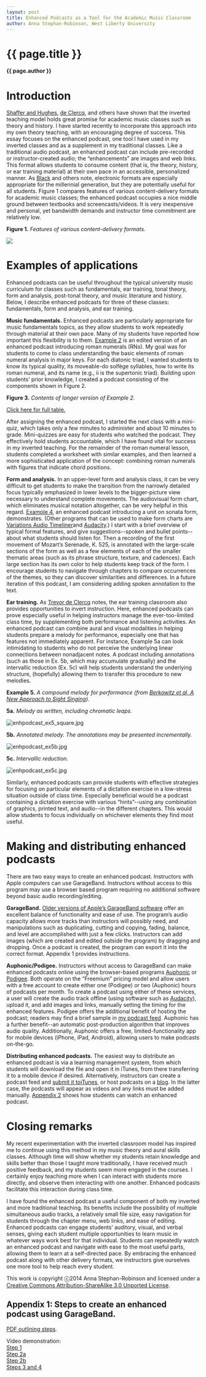 ```yaml
---
layout: post
title: Enhanced Podcasts as a Tool for the Academic Music Classroom
author: Anna Stephan-Robinson, West Liberty University
---
```


{{ page.title }}
================
**{{ page.author }}**

Introduction
============

[Shaffer and Hughes](http://www.google.com/url?q=http%3A%2F%2Fwww.flipcamp.org%2Fengagingstudents%2Fshafferintro.html&sa=D&sntz=1&usg=AFQjCNHdo8F-0-l1EfsZ7XkcIsQnd1IutQ), [de Clercq](http://www.google.com/url?q=http%3A%2F%2Fwww.flipcamp.org%2Fengagingstudents%2FdeClercq.html&sa=D&sntz=1&usg=AFQjCNFS5ln7dEHE87dnYbodtijucAWSaw), and others have shown that the inverted teaching model holds great promise for academic music classes such as theory and history. I have started recently to incorporate this approach into my own theory teaching, with an encouraging degree of success. This essay focuses on the enhanced podcast, one tool I have used in my inverted classes and as a supplement in my traditional classes. Like a traditional audio podcast, an enhanced podcast can include pre-recorded or instructor-created audio; the “enhancements” are images and web links. This format allows students to consume content (that is, the theory, history, or ear training material) at their own pace in an accessible, personalized manner. As [Black](http://www.google.com/url?q=http%3A%2F%2Feric.ed.gov%2F%3Fid%3DEJ872487&sa=D&sntz=1&usg=AFQjCNFe8HDTUcgFxiePmkBBklpbZ9if3Q) and others note, electronic formats are especially appropriate for the millennial generation, but they are potentially useful for all students. Figure 1 compares features of various content-delivery formats for academic music classes; the enhanced podcast occupies a nice middle ground between textbooks and screencasts/videos. It is very inexpensive and personal, yet bandwidth demands and instructor time commitment are relatively low.

**Figure 1.** *Features of various content-delivery formats.*

[![](images/SR-image03.png)](images/SR-image03.png)

Examples of applications
========================

Enhanced podcasts can be useful throughout the typical university music curriculum for classes such as fundamentals, ear training, tonal theory, form and analysis, post-tonal theory, and music literature and history. Below, I describe enhanced podcasts for three of these classes: fundamentals, form and analysis, and ear training.

**Music fundamentals.** Enhanced podcasts are particularly appropriate for music fundamentals topics, as they allow students to work repeatedly through material at their own pace. Many of my students have reported how important this flexibility is to them. [Example 2](https://docs.google.com/file/d/0B0rOIBDWklVoTTlzaTlzeGtpNVE/edit) is an edited version of an enhanced podcast introducing roman numerals (RNs). My goal was for students to come to class understanding the basic elements of roman numeral analysis in major keys. For each diatonic triad, I wanted students to know its typical quality, its moveable-do solfège syllables, how to write its roman numeral, and its name (e.g., ii is the supertonic triad). Building upon students’ prior knowledge, I created a podcast consisting of the components shown in Figure 2.

**Figure 3.** *Contents of longer version of Example 2.*

[Click here for full table.](SRFigure2.html)

After assigning the enhanced podcast, I started the next class with a mini-quiz, which takes only a few minutes to administer and about 10 minutes to grade. Mini-quizzes are easy for students who watched the podcast. They effectively hold students accountable, which I have found vital for success in my inverted teaching. For the remainder of the roman numeral lesson, students completed a worksheet with similar examples, and then learned a more sophisticated application of the concept: combining roman numerals with figures that indicate chord positions.

**Form and analysis.** In an upper-level form and analysis class, it can be very difficult to get students to make the transition from the narrowly detailed focus typically emphasized in lower levels to the bigger-picture view necessary to understand complete movements. The audiovisual form chart, which eliminates musical notation altogether, can be very helpful in this regard. [Example 4](http://www.google.com/url?q=http%3A%2F%2Fenhancedpodcastsmusicclassroom.blogspot.com%2F2014%2F07%2Fexample-2.html&sa=D&sntz=1&usg=AFQjCNGMLC3CsFMYTnjQt9n1_PsnBo4wOA), an enhanced podcast introducing a unit on sonata form, demonstrates. (Other programs that can be used to make form charts are [Variations Audio Timeliner](http://www.google.com/url?q=http%3A%2F%2Fvariations.sourceforge.net%2Fvat%2Findex.html&sa=D&sntz=1&usg=AFQjCNGhq0DvYQgwyxcNxrA4HHCXErMobw)and [Audacity](http://www.google.com/url?q=http%3A%2F%2Fwww.flipcamp.org%2Fengagingstudents%2Fpeebles.html&sa=D&sntz=1&usg=AFQjCNE8NUmnYZRGs7F-sW3j3Sxp01c2Bg).) I start with a brief overview of typical formal features, and give suggestions--spoken and bullet points--about what students should listen for. Then a recording of the first movement of Mozart’s Serenade, K. 525, is annotated with the large-scale sections of the form as well as a few elements of each of the smaller thematic areas (such as its phrase structure, texture, and cadences). Each large section has its own color to help students keep track of the form. I encourage students to navigate through chapters to compare occurrences of the themes, so they can discover similarities and differences. In a future iteration of this podcast, I am considering adding spoken annotation to the text.

**Ear training.** As [Trevor de Clercq](http://www.google.com/url?q=http%3A%2F%2Fwww.flipcamp.org%2Fengagingstudents%2FdeClercq.html&sa=D&sntz=1&usg=AFQjCNFS5ln7dEHE87dnYbodtijucAWSaw) notes, the ear training classroom also provides opportunities to invert instruction. Here, enhanced podcasts can prove especially useful in helping instructors manage the ever-too-limited class time, by supplementing both performance and listening activities. An enhanced podcast can combine aural and visual modalities in helping students prepare a melody for performance, especially one that has features not immediately apparent. For instance, Example 5a can look intimidating to students who do not perceive the underlying linear connections between nonadjacent notes. A podcast including annotations (such as those in Ex. 5b, which may accumulate gradually) and the intervallic reduction (Ex. 5c) will help students understand the underlying structure, (hopefully) allowing them to transfer this procedure to new melodies.

**Example 5.** *A compound melody for performance (from [Berkowitz et al, A New Approach to Sight Singing](https://openlibrary.org/works/OL16010686W/A_new_approach_to_sight_singing)).*

**5a.** *Melody as written, including chromatic leaps.*

![enhpodcast\_ex5\_square.jpg](images/SR-image00.jpg)

**5b.** *Annotated melody. The annotations may be presented incrementally.*

![enhpodcast\_ex5b.jpg](images/SR-image02.jpg)

**5c.** *Intervallic reduction.*

![enhpodcast\_ex5c.jpg](images/SR-image01.jpg)

Similarly, enhanced podcasts can provide students with effective strategies for focusing on particular elements of a dictation exercise in a low-stress situation outside of class time. Especially beneficial would be a podcast containing a dictation exercise with various “hints”--using any combination of graphics, printed text, and audio--in the different chapters. This would allow students to focus individually on whichever elements they find most useful.

Making and distributing enhanced podcasts
=========================================

There are two easy ways to create an enhanced podcast. Instructors with Apple computers can use GarageBand. Instructors without access to this program may use a browser based program requiring no additional software beyond basic audio recording/editing.

**GarageBand.** [Older versions of Apple’s GarageBand](http://www.google.com/url?q=http%3A%2F%2Fsupport.apple.com%2Fkb%2FHT5971%3Fviewlocale%3Den_US%26locale%3Den_US&sa=D&sntz=1&usg=AFQjCNH53tQp5Us1W5NhKUpx3D5DWxTsVQ)[ software](http://www.google.com/url?q=http%3A%2F%2Fsupport.apple.com%2Fkb%2FHT5971%3Fviewlocale%3Den_US%26locale%3Den_US&sa=D&sntz=1&usg=AFQjCNH53tQp5Us1W5NhKUpx3D5DWxTsVQ) offer an excellent balance of functionality and ease of use. The program’s audio capacity allows more tracks than instructors will possibly need, and manipulations such as duplicating, cutting and copying, fading, balance, and level are accomplished with just a few clicks. Instructors can add images (which are created and edited outside the program) by dragging and dropping. Once a podcast is created, the program can export it into the correct format. Appendix 1 provides instructions.

**Auphonic/Podigee.** Instructors without access to GarageBand can make enhanced podcasts online using the browser-based programs [Auphonic](https://www.google.com/url?q=https%3A%2F%2Fauphonic.com%2Flanding&sa=D&sntz=1&usg=AFQjCNFgIHOoi9BIEMOgBITIINc359PQBw) or [Podigee](https://www.google.com/url?q=https%3A%2F%2Fwww.podigee.com%2Fen%2Fhome&sa=D&sntz=1&usg=AFQjCNFaTIx-78Bfi1GSTiHN1t2GnXqmUw). Both operate on the “Freemium” pricing model and allow users with a free account to create either one (Podigee) or two (Auphonic) hours of podcasts per month. To create a podcast using either of these services, a user will create the audio track offline (using software such as [Audacity](http://www.google.com/url?q=http%3A%2F%2Faudacity.sourceforge.net&sa=D&sntz=1&usg=AFQjCNGfhEWoDNzU1waXp73d8oqSHacSZw)), upload it, and add images and links, manually setting the timing for the enhanced features. Podigee offers the additional benefit of hosting the podcast; readers may find a brief sample in [my podcast feed](http://www.google.com/url?q=http%3A%2F%2Fanna-stephan.podigee.io&sa=D&sntz=1&usg=AFQjCNFkgkNQmBA9aRvzQ_0t4-Ein0yvrQ). Auphonic has a further benefit--an automatic post-production algorithm that improves audio quality. Additionally, Auphonic offers a free, limited-functionality app for mobile devices (iPhone, iPad, Android), allowing users to make podcasts on-the-go.

**Distributing enhanced podcasts.** The easiest way to distribute an enhanced podcast is via a learning management system, from which students will download the file and open it in iTunes, from there transferring it to a mobile device if desired. Alternatively, instructors can create a podcast feed and [submit it to](http://www.google.com/url?q=http%3A%2F%2Fsupport.apple.com%2Fkb%2FHT1819&sa=D&sntz=1&usg=AFQjCNHbbI8oXNPTaeLpGll27IqMCsLqog)[iTunes](http://www.google.com/url?q=http%3A%2F%2Fsupport.apple.com%2Fkb%2FHT1819&sa=D&sntz=1&usg=AFQjCNHbbI8oXNPTaeLpGll27IqMCsLqog), or host podcasts on a [blog](http://www.google.com/url?q=http%3A%2F%2Fenhancedpodcastsmusicclassroom.blogspot.com&sa=D&sntz=1&usg=AFQjCNGVXPszg8gdewC4c-XHs8L-bCLWzw). In the latter case, the podcasts will appear as videos and any links must be added manually. [Appendix 2](images/SR-Appendix02.pdf) shows how students can watch an enhanced podcast.

Closing remarks
===============

My recent experimentation with the inverted classroom model has inspired me to continue using this method in my music theory and aural skills classes. Although time will show whether my students retain knowledge and skills better than those I taught more traditionally, I have received much positive feedback, and my students seem more engaged in the courses. I certainly enjoy teaching more when I can interact with students more directly, and observe them interacting with one another. Enhanced podcasts facilitate this interaction during class time.

I have found the enhanced podcast a useful component of both my inverted and more traditional teaching. Its benefits include the possibility of multiple simultaneous audio tracks, a relatively small file size, easy navigation for students through the chapter menu, web links, and ease of editing. Enhanced podcasts can engage students’ auditory, visual, and verbal senses, giving each student multiple opportunities to learn music in whatever ways work best for that individual. Students can repeatedly watch an enhanced podcast and navigate with ease to the most useful parts, allowing them to learn at a self-directed pace. By embracing the enhanced podcast along with other delivery formats, we instructors give ourselves one more tool to help reach every student.

This work is copyright ⓒ2014 Anna Stephan-Robinson and licensed under a [Creative Commons Attribution-ShareAlike 3.0 Unported License](http://www.google.com/url?q=http%3A%2F%2Fcreativecommons.org%2Flicenses%2Fby-sa%2F3.0%2F&sa=D&sntz=1&usg=AFQjCNG4j2oPozXv2_VqmmLiVAToFtwKdA).

## Appendix 1: Steps to create an enhanced podcast using GarageBand.

[PDF outlining steps](https://drive.google.com/file/d/0B0rOIBDWklVoN3M5ZElNU0RVSEU/edit?usp=sharing).

Video demonstration:  
[Step 1](http://youtu.be/fXGU7KB3SUM)  
[Step 2a](http://youtu.be/VqinkSGXuJc)  
[Step 2b](http://youtu.be/tISZpp9idKI)  
[Steps 3 and 4](http://youtu.be/HhlM2XG1Sxk)

